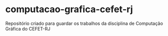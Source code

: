 # computacao-grafica-cefet-rj
 Repositório criado para guardar os trabalhos da disciplina de Computação Gráfica do CEFET-RJ
